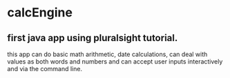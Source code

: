 # calcEngine
 first java app using pluralsight tutorial.
 ---
this app can do basic math arithmetic, date calculations, can deal with values as both words and numbers and can accept user inputs interactively and via the command line.
